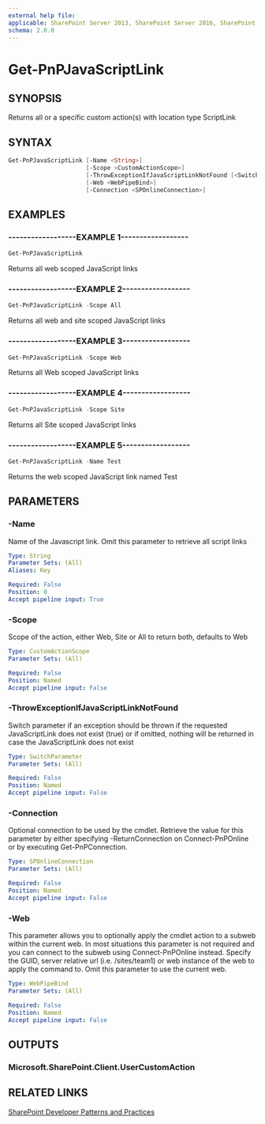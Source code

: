 ```yaml
---
external help file:
applicable: SharePoint Server 2013, SharePoint Server 2016, SharePoint Online
schema: 2.0.0
---
```

# Get-PnPJavaScriptLink

## SYNOPSIS
Returns all or a specific custom action(s) with location type ScriptLink

## SYNTAX 

```powershell
Get-PnPJavaScriptLink [-Name <String>]
                      [-Scope <CustomActionScope>]
                      [-ThrowExceptionIfJavaScriptLinkNotFound [<SwitchParameter>]]
                      [-Web <WebPipeBind>]
                      [-Connection <SPOnlineConnection>]
```

## EXAMPLES

### ------------------EXAMPLE 1------------------
```powershell
Get-PnPJavaScriptLink
```

Returns all web scoped JavaScript links

### ------------------EXAMPLE 2------------------
```powershell
Get-PnPJavaScriptLink -Scope All
```

Returns all web and site scoped JavaScript links

### ------------------EXAMPLE 3------------------
```powershell
Get-PnPJavaScriptLink -Scope Web
```

Returns all Web scoped JavaScript links

### ------------------EXAMPLE 4------------------
```powershell
Get-PnPJavaScriptLink -Scope Site
```

Returns all Site scoped JavaScript links

### ------------------EXAMPLE 5------------------
```powershell
Get-PnPJavaScriptLink -Name Test
```

Returns the web scoped JavaScript link named Test

## PARAMETERS

### -Name
Name of the Javascript link. Omit this parameter to retrieve all script links

```yaml
Type: String
Parameter Sets: (All)
Aliases: Key

Required: False
Position: 0
Accept pipeline input: True
```

### -Scope
Scope of the action, either Web, Site or All to return both, defaults to Web

```yaml
Type: CustomActionScope
Parameter Sets: (All)

Required: False
Position: Named
Accept pipeline input: False
```

### -ThrowExceptionIfJavaScriptLinkNotFound
Switch parameter if an exception should be thrown if the requested JavaScriptLink does not exist (true) or if omitted, nothing will be returned in case the JavaScriptLink does not exist

```yaml
Type: SwitchParameter
Parameter Sets: (All)

Required: False
Position: Named
Accept pipeline input: False
```

### -Connection
Optional connection to be used by the cmdlet. Retrieve the value for this parameter by either specifying -ReturnConnection on Connect-PnPOnline or by executing Get-PnPConnection.

```yaml
Type: SPOnlineConnection
Parameter Sets: (All)

Required: False
Position: Named
Accept pipeline input: False
```

### -Web
This parameter allows you to optionally apply the cmdlet action to a subweb within the current web. In most situations this parameter is not required and you can connect to the subweb using Connect-PnPOnline instead. Specify the GUID, server relative url (i.e. /sites/team1) or web instance of the web to apply the command to. Omit this parameter to use the current web.

```yaml
Type: WebPipeBind
Parameter Sets: (All)

Required: False
Position: Named
Accept pipeline input: False
```

## OUTPUTS

### Microsoft.SharePoint.Client.UserCustomAction

## RELATED LINKS

[SharePoint Developer Patterns and Practices](http://aka.ms/sppnp)